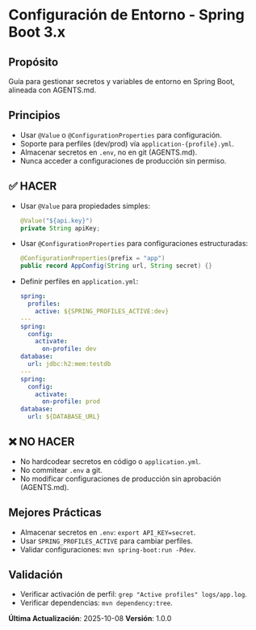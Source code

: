 # Configuración de Entorno - Spring Boot 3.x

## Propósito
Guía para gestionar secretos y variables de entorno en Spring Boot, alineada con AGENTS.md.

## Principios
- Usar `@Value` o `@ConfigurationProperties` para configuración.
- Soporte para perfiles (dev/prod) vía `application-{profile}.yml`.
- Almacenar secretos en `.env`, no en git (AGENTS.md).
- Nunca acceder a configuraciones de producción sin permiso.

## ✅ HACER
- Usar `@Value` para propiedades simples:
  ```java
  @Value("${api.key}")
  private String apiKey;
  ```
- Usar `@ConfigurationProperties` para configuraciones estructuradas:
  ```java
  @ConfigurationProperties(prefix = "app")
  public record AppConfig(String url, String secret) {}
  ```
- Definir perfiles en `application.yml`:
  ```yaml
  spring:
    profiles:
      active: ${SPRING_PROFILES_ACTIVE:dev}
  ---
  spring:
    config:
      activate:
        on-profile: dev
  database:
    url: jdbc:h2:mem:testdb
  ---
  spring:
    config:
      activate:
        on-profile: prod
  database:
    url: ${DATABASE_URL}
  ```

## ❌ NO HACER
- No hardcodear secretos en código o `application.yml`.
- No commitear `.env` a git.
- No modificar configuraciones de producción sin aprobación (AGENTS.md).

## Mejores Prácticas
- Almacenar secretos en `.env`: `export API_KEY=secret`.
- Usar `SPRING_PROFILES_ACTIVE` para cambiar perfiles.
- Validar configuraciones: `mvn spring-boot:run -Pdev`.

## Validación
- Verificar activación de perfil: `grep "Active profiles" logs/app.log`.
- Verificar dependencias: `mvn dependency:tree`.

**Última Actualización**: 2025-10-08
**Versión**: 1.0.0